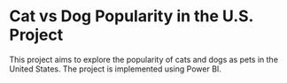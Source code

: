 # Cat vs Dog Popularity in the U.S. Project

This project aims to explore the popularity of cats and dogs as pets in the United States.
The project is implemented using Power BI.

